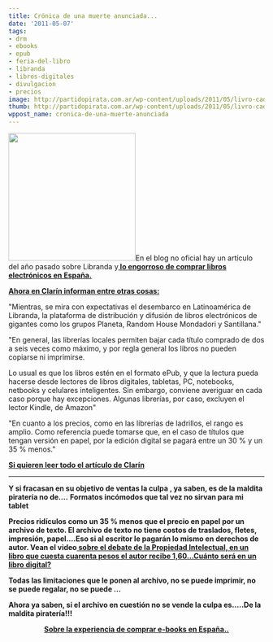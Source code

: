 ```yaml
---
title: Crónica de una muerte anunciada...
date: '2011-05-07'
tags:
- drm
- ebooks
- epub
- feria-del-libro
- libranda
- libros-digitales
- divulgacion
- precios
image: http://partidopirata.com.ar/wp-content/uploads/2011/05/livro-cadeado.jpg
thumb: http://partidopirata.com.ar/wp-content/uploads/2011/05/livro-cadeado.jpg
wppost_name: cronica-de-una-muerte-anunciada
---
```


<img class="alignnone" src="http://3.bp.blogspot.com/_CPtUSP1MzEE/TES4TugmqOI/AAAAAAAADPc/3vMHB7jH0AE/s400/ebooks_250x251.jpg" alt="" width="250" height="251" />En el blog no oficial hay un artículo del año pasado sobre Libranda y<strong><a href="http://partido-pirata.blogspot.com/2010/07/el-duro-trabajo-de-comprar-e-books-en.html" target="_blank"> lo engorroso de comprar libros electrónicos en España.</a></strong>

<strong><a href="http://www.clarin.com/sociedad/titulo_0_474552668.html" target="_blank">Ahora en Clarín informan entre otras cosas:</a></strong>

"Mientras, se mira con expectativas el desembarco en Latinoamérica de Libranda, la plataforma de distribución y difusión de libros electrónicos de gigantes como los grupos Planeta, Random House Mondadori y Santillana."

"En general, las librerías locales permiten bajar cada título comprado de dos a seis veces como máximo, y por regla general los libros no pueden copiarse ni imprimirse.

Lo usual es que los libros estén en el formato ePub, y que la lectura pueda hacerse desde lectores de libros digitales, tabletas, PC, notebooks, netbooks y celulares inteligentes. Sin embargo, conviene averiguar en cada caso porque hay excepciones. Algunas librerías, por caso, excluyen el lector Kindle, de Amazon"

"En cuanto a los precios, como en las librerías de ladrillos, el rango es amplio. Como referencia puede tomarse que, en el caso de títulos que tengan versión en papel, por la edición digital se pagará entre un 30 % y un 35 % menos."

<strong></strong><strong><a href="http://www.clarin.com/sociedad/titulo_0_474552668.html" target="_blank">Si quieren leer todo el artículo de Clarín</a></strong>

<strong>

<hr />

</strong>

<strong>Y si fracasan en su objetivo de ventas la culpa , ya saben, es de la maldita piratería no de....</strong>
<strong>Formatos incómodos que tal vez no sirvan para mi tablet</strong>

<strong>Precios ridículos como un 35 % menos que el precio en papel por un archivo de texto. El archivo de texto no tiene costos de traslados, fletes, impresión, papel....Eso si al escritor le pagarán lo mismo en derechos de autor. Vean el video<a href="http://partidopirata.com.ar/924/dia-mundial-de-la-propiedad-intelectual-el-derecho-de-autor-y-las-restricciones-a-la-cultura-video" target="_blank"> sobre el debate de la Propiedad Intelectual, en un libro que cuesta cuarenta pesos el autor recibe 1,60...Cuánto será en un libro digital?</a>
</strong>

<strong>Todas las limitaciones que le ponen al archivo, no se puede imprimir, no se puede regalar, no se puede ...</strong>

<strong>Ahora ya saben, si el archivo en cuestión no se vende la culpa es.....De la maldita piratería!!!</strong>
<p style="text-align: center;"><strong><a href="http://partido-pirata.blogspot.com/2010/07/el-duro-trabajo-de-comprar-e-books-en.html">Sobre la experiencia de comprar e-books en España..</a>
</strong></p>
